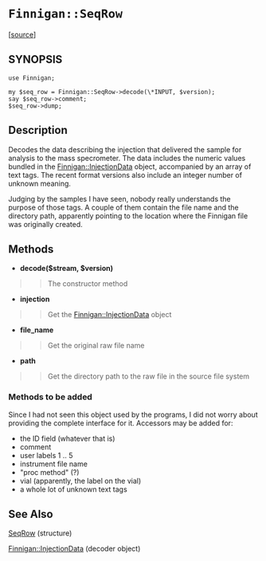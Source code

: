 # `Finnigan::SeqRow` #

[[source](http://code.google.com/p/unfinnigan/source/browse/perl/Finnigan/lib/Finnigan/SeqRow.pm)]

## SYNOPSIS ##

```
use Finnigan;

my $seq_row = Finnigan::SeqRow->decode(\*INPUT, $version);
say $seq_row->comment;
$seq_row->dump;
```

## Description ##

Decodes the data describing the injection that delivered the sample for
analysis to the mass specrometer. The data includes the numeric values bundled in the [Finnigan::InjectionData](FinniganInjectionData.md) object, accompanied by an array of text tags. The recent format versions also include an integer number of unknown meaning.

Judging by the samples I have seen, nobody really understands the purpose of those tags. A couple of them contain the file name and the directory path, apparently pointing to the location where the Finnigan file was originally created.

## Methods ##

  * **decode($stream, $version)**
> > The constructor method

  * **injection**
> > Get the [Finnigan::InjectionData](FinniganInjectionData.md) object

  * **file\_name**
> > Get the original raw file name

  * **path**
> > Get the directory path to the raw file in the source file system

### Methods to be added ###

Since I had not seen this object used by the programs, I did not worry about providing the complete interface for it. Accessors may be added for:

  * the ID field (whatever that is)
  * comment
  * user labels 1 .. 5
  * instrument file name
  * "proc method" (?)
  * vial (apparently, the label on the vial)
  * a whole lot of unknown text tags

## See Also ##

[SeqRow](SeqRow.md) (structure)

[Finnigan::InjectionData](FinniganInjectionData.md) (decoder object)